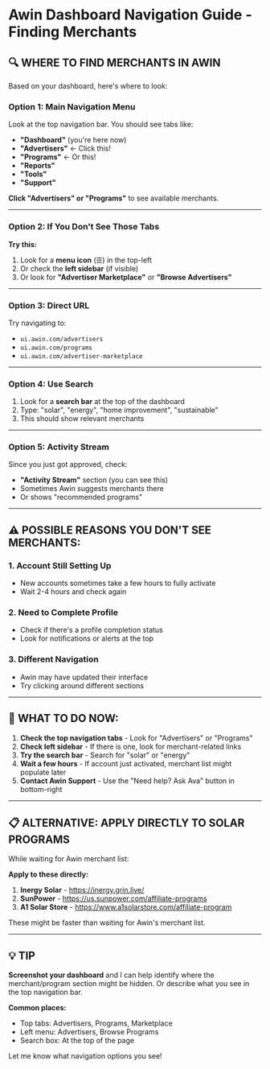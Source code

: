 # Awin Dashboard Navigation Guide - Finding Merchants

## 🔍 WHERE TO FIND MERCHANTS IN AWIN

Based on your dashboard, here's where to look:

### Option 1: Main Navigation Menu
Look at the top navigation bar. You should see tabs like:
- **"Dashboard"** (you're here now)
- **"Advertisers"** ← Click this!
- **"Programs"** ← Or this!
- **"Reports"**
- **"Tools"**
- **"Support"**

**Click "Advertisers" or "Programs"** to see available merchants.

---

### Option 2: If You Don't See Those Tabs

**Try this:**
1. Look for a **menu icon** (☰) in the top-left
2. Or check the **left sidebar** (if visible)
3. Or look for **"Advertiser Marketplace"** or **"Browse Advertisers"**

---

### Option 3: Direct URL
Try navigating to:
- `ui.awin.com/advertisers` 
- `ui.awin.com/programs`
- `ui.awin.com/advertiser-marketplace`

---

### Option 4: Use Search
1. Look for a **search bar** at the top of the dashboard
2. Type: "solar", "energy", "home improvement", "sustainable"
3. This should show relevant merchants

---

### Option 5: Activity Stream
Since you just got approved, check:
- **"Activity Stream"** section (you can see this)
- Sometimes Awin suggests merchants there
- Or shows "recommended programs"

---

## ⚠️ POSSIBLE REASONS YOU DON'T SEE MERCHANTS:

### 1. **Account Still Setting Up**
- New accounts sometimes take a few hours to fully activate
- Wait 2-4 hours and check again

### 2. **Need to Complete Profile**
- Check if there's a profile completion status
- Look for notifications or alerts at the top

### 3. **Different Navigation**
- Awin may have updated their interface
- Try clicking around different sections

---

## 🎯 WHAT TO DO NOW:

1. **Check the top navigation tabs** - Look for "Advertisers" or "Programs"
2. **Check left sidebar** - If there is one, look for merchant-related links
3. **Try the search bar** - Search for "solar" or "energy"
4. **Wait a few hours** - If account just activated, merchant list might populate later
5. **Contact Awin Support** - Use the "Need help? Ask Ava" button in bottom-right

---

## 📋 ALTERNATIVE: APPLY DIRECTLY TO SOLAR PROGRAMS

While waiting for Awin merchant list:

**Apply to these directly:**
1. **Inergy Solar** - https://inergy.grin.live/
2. **SunPower** - https://us.sunpower.com/affiliate-programs  
3. **A1 Solar Store** - https://www.a1solarstore.com/affiliate-program

These might be faster than waiting for Awin's merchant list.

---

## 💡 TIP

**Screenshot your dashboard** and I can help identify where the merchant/program section might be hidden. Or describe what you see in the top navigation bar.

**Common places:**
- Top tabs: Advertisers, Programs, Marketplace
- Left menu: Advertisers, Browse Programs
- Search box: At the top of the page

Let me know what navigation options you see!

